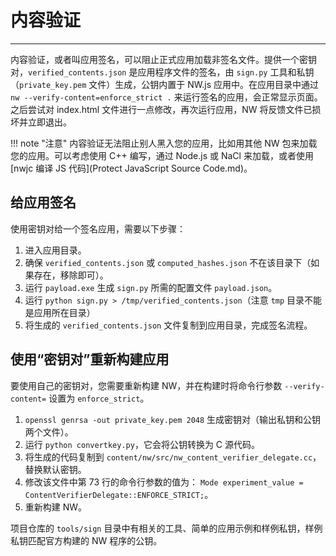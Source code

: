 # 内容验证
---

内容验证，或者叫应用签名，可以阻止正式应用加载非签名文件。提供一个密钥对，`verified_contents.json` 是应用程序文件的签名，由 `sign.py` 工具和私钥（`private_key.pem` 文件）生成，公钥内置于 NW.js 应用中。在应用目录中通过 `nw --verify-content=enforce_strict .` 来运行签名的应用，会正常显示页面。之后尝试对 index.html 文件进行一点修改，再次运行应用，NW 将反馈文件已损坏并立即退出。

!!! note "注意"
    内容验证无法阻止别人黑入您的应用，比如用其他 NW 包来加载您的应用。可以考虑使用 C++ 编写，通过 Node.js 或 NaCl 来加载，或者使用 [nwjc 编译 JS 代码](Protect JavaScript Source Code.md)。

## 给应用签名

使用密钥对给一个签名应用，需要以下步骤：

1. 进入应用目录。
2. 确保 `verified_contents.json` 或 `computed_hashes.json` 不在该目录下（如果存在，移除即可）。
3. 运行 `payload.exe` 生成 `sign.py` 所需的配置文件 `payload.json`。
4. 运行 `python sign.py > /tmp/verified_contents.json`（注意 `tmp` 目录不能是应用所在目录）
5. 将生成的 `verified_contents.json` 文件复制到应用目录，完成签名流程。

## 使用“密钥对”重新构建应用

要使用自己的密钥对，您需要重新构建 NW，并在构建时将命令行参数 `--verify-content=` 设置为 `enforce_strict`。

1. `openssl genrsa -out private_key.pem 2048` 生成密钥对（输出私钥和公钥两个文件）。
2. 运行 `python convertkey.py`，它会将公钥转换为 C 源代码。 
3. 将生成的代码复制到 `content/nw/src/nw_content_verifier_delegate.cc`，替换默认密钥。
4. 修改该文件中第 73 行的命令行参数的值为：
   `Mode experiment_value =  ContentVerifierDelegate::ENFORCE_STRICT;`。
5. 重新构建 NW。

项目仓库的 `tools/sign` 目录中有相关的工具、简单的应用示例和样例私钥，样例私钥匹配官方构建的 NW 程序的公钥。


